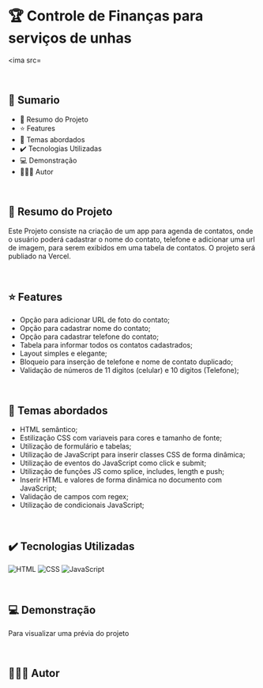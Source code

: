 # 🏆 Controle de Finanças para serviços de unhas

<ima src= 

<br>

## 📎 Sumario
- 📌 Resumo do Projeto
- ⭐ Features
- 📂 Temas abordados
- ✔️ Tecnologias Utilizadas
- 💻 Demonstração
- 🙋🏻‍♂️ Autor

<br>

## 📌 Resumo do Projeto
Este Projeto consiste na criação de um app para agenda de contatos, onde o usuário poderá cadastrar o nome do contato, telefone e adicionar uma url de imagem, para serem exibidos em uma tabela de contatos. O projeto será publiado na Vercel.

<br>

## ⭐ Features
- Opção para adicionar URL de foto do contato;
- Opção para cadastrar nome do contato;
- Opção para cadastrar telefone do contato;
- Tabela para informar todos os contatos cadastrados;
- Layout simples e elegante;
- Bloqueio para inserção de telefone e nome de contato duplicado;
- Validação de números de 11 digitos (celular) e 10 digitos (Telefone);

<br>

## 📂 Temas abordados
- HTML semântico;
- Estilização CSS com variaveis para cores e tamanho de fonte;
- Utilização de formulário e tabelas;
- Utilização de JavaScript para inserir classes CSS de forma dinâmica;
- Utilização de eventos do JavaScript como click e submit;
- Utilização de funções JS como splice, includes, length e push;
- Inserir HTML e valores de forma dinâmica no documento com JavaScript;
- Validação de campos com regex;
- Utilização de condicionais JavaScript;

<br>

## ✔️ Tecnologias Utilizadas
![HTML](https://img.shields.io/badge/HTML5-E34F26?style=for-the-badge&logo=html5&logoColor=white)
![CSS](https://img.shields.io/badge/CSS3-1572B6?style=for-the-badge&logo=css3&logoColor=white)
![JavaScript](https://img.shields.io/badge/JavaScript-323330?style=for-the-badge&logo=javascript&logoColor=F7DF1E)

<br>

## 💻 Demonstração
Para visualizar uma prévia do projeto 

<br>

## 🙋🏻‍♂️ Autor
